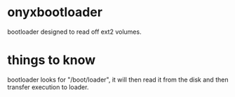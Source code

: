 # onyxbootloader
bootloader designed to read off ext2 volumes.

# things to know
bootloader looks for "/boot/loader", it will then read it from the disk
and then transfer execution to loader.
